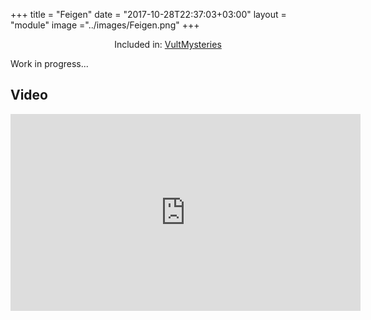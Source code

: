 
+++
title = "Feigen"
date = "2017-10-28T22:37:03+03:00"
layout = "module"
image ="../images/Feigen.png"
+++

<center>Included in: <a href="/mysteries/" class="btn btn-primary" role="button">VultMysteries</a> </center>

Work in progress...

## Video

<iframe width="560" height="315" src="https://www.youtube.com/embed/zhSa0nGoq5c" title="YouTube video player" frameborder="0" allow="accelerometer; autoplay; clipboard-write; encrypted-media; gyroscope; picture-in-picture" allowfullscreen></iframe>